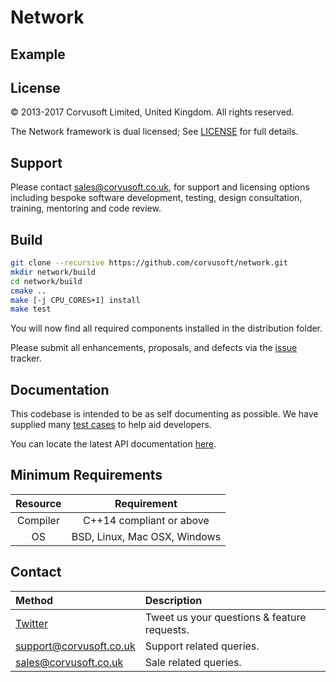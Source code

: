 Network
=============================================================================================================================

Example
-------

License
-------

&copy; 2013-2017 Corvusoft Limited, United Kingdom. All rights reserved.

The Network framework is dual licensed; See [LICENSE](LICENSE) for full details.

Support
-------

Please contact sales@corvusoft.co.uk, for support and licensing options including bespoke software development, testing, design consultation, training, mentoring and code review.

Build
-----

```bash
git clone --recursive https://github.com/corvusoft/network.git
mkdir network/build
cd network/build
cmake ..
make [-j CPU_CORES+1] install
make test
```

You will now find all required components installed in the distribution folder.

Please submit all enhancements, proposals, and defects via the [issue](http://github.com/corvusoft/network/issues) tracker.

Documentation
-------------

This codebase is intended to be as self documenting as possible. We have supplied many [test cases](https://github.com/corvusoft/network/tree/master/test) to help aid developers.

You can locate the latest API documentation [here](https://github.com/Corvusoft/network/tree/master/documentation).

Minimum Requirements
--------------------

| Resource | Requirement                                     |
|:--------:|:-----------------------------------------------:|
| Compiler |            C++14 compliant or above             |
|    OS    |          BSD, Linux, Mac OSX, Windows           |

Contact
-------

| Method                                      | Description                                 |
|:--------------------------------------------|:--------------------------------------------|
| [Twitter](http://www.twitter.com/corvusoft) | Tweet us your questions & feature requests. |
| support@corvusoft.co.uk                     | Support related queries.                    |
| sales@corvusoft.co.uk                       | Sale related queries.                       |
